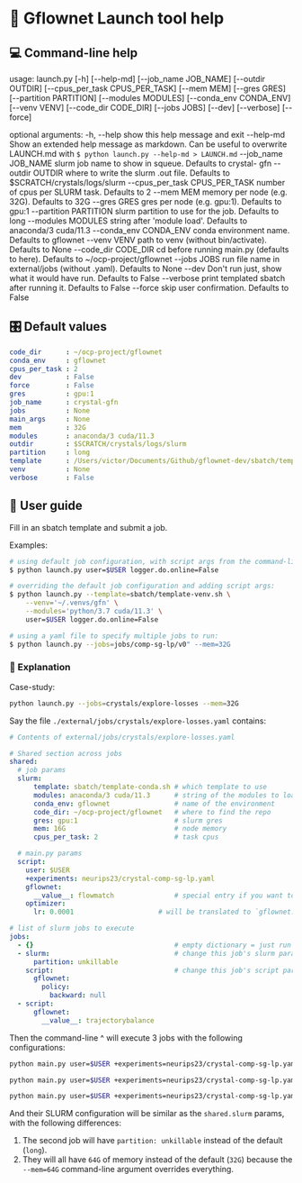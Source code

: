 # 🤝 Gflownet Launch tool help

## 💻 Command-line help

usage: launch.py [-h] [--help-md] [--job_name JOB_NAME] [--outdir OUTDIR]
                 [--cpus_per_task CPUS_PER_TASK] [--mem MEM] [--gres GRES]
                 [--partition PARTITION] [--modules MODULES]
                 [--conda_env CONDA_ENV] [--venv VENV] [--code_dir CODE_DIR]
                 [--jobs JOBS] [--dev] [--verbose] [--force]

optional arguments:
  -h, --help            show this help message and exit
  --help-md             Show an extended help message as markdown. Can be
                        useful to overwrite LAUNCH.md with `$ python launch.py
                        --help-md > LAUNCH.md`
  --job_name JOB_NAME   slurm job name to show in squeue. Defaults to crystal-
                        gfn
  --outdir OUTDIR       where to write the slurm .out file. Defaults to
                        $SCRATCH/crystals/logs/slurm
  --cpus_per_task CPUS_PER_TASK
                        number of cpus per SLURM task. Defaults to 2
  --mem MEM             memory per node (e.g. 32G). Defaults to 32G
  --gres GRES           gres per node (e.g. gpu:1). Defaults to gpu:1
  --partition PARTITION
                        slurm partition to use for the job. Defaults to long
  --modules MODULES     string after 'module load'. Defaults to anaconda/3
                        cuda/11.3
  --conda_env CONDA_ENV
                        conda environment name. Defaults to gflownet
  --venv VENV           path to venv (without bin/activate). Defaults to None
  --code_dir CODE_DIR   cd before running main.py (defaults to here). Defaults
                        to ~/ocp-project/gflownet
  --jobs JOBS           run file name in external/jobs (without .yaml).
                        Defaults to None
  --dev                 Don't run just, show what it would have run. Defaults
                        to False
  --verbose             print templated sbatch after running it. Defaults to
                        False
  --force               skip user confirmation. Defaults to False

## 🎛️ Default values

```yaml
code_dir      : ~/ocp-project/gflownet
conda_env     : gflownet
cpus_per_task : 2
dev           : False
force         : False
gres          : gpu:1
job_name      : crystal-gfn
jobs          : None
main_args     : None
mem           : 32G
modules       : anaconda/3 cuda/11.3
outdir        : $SCRATCH/crystals/logs/slurm
partition     : long
template      : /Users/victor/Documents/Github/gflownet-dev/sbatch/template-conda.sh
venv          : None
verbose       : False
```

## 🥳 User guide

Fill in an sbatch template and submit a job.

Examples:

```sh
# using default job configuration, with script args from the command-line:
$ python launch.py user=$USER logger.do.online=False

# overriding the default job configuration and adding script args:
$ python launch.py --template=sbatch/template-venv.sh \
    --venv='~/.venvs/gfn' \
    --modules='python/3.7 cuda/11.3' \
    user=$USER logger.do.online=False

# using a yaml file to specify multiple jobs to run:
$ python launch.py --jobs=jobs/comp-sg-lp/v0" --mem=32G
```

### 📝 Explanation

Case-study:

```sh
python launch.py --jobs=crystals/explore-losses --mem=32G
```

Say the file `./external/jobs/crystals/explore-losses.yaml` contains:

```yaml
# Contents of external/jobs/crystals/explore-losses.yaml

# Shared section across jobs
shared:
  # job params
  slurm:
      template: sbatch/template-conda.sh # which template to use
      modules: anaconda/3 cuda/11.3      # string of the modules to load
      conda_env: gflownet                # name of the environment
      code_dir: ~/ocp-project/gflownet   # where to find the repo
      gres: gpu:1                        # slurm gres
      mem: 16G                           # node memory
      cpus_per_task: 2                   # task cpus

  # main.py params
  script:
    user: $USER
    +experiments: neurips23/crystal-comp-sg-lp.yaml
    gflownet:
      __value__: flowmatch               # special entry if you want to see `gflownet=flowmatch`
    optimizer:
      lr: 0.0001                     # will be translated to `gflownet.optimizer.lr=0.0001`

# list of slurm jobs to execute
jobs:
  - {}                                   # empty dictionary = just run with the shared params
  - slurm:                               # change this job's slurm params
      partition: unkillable
    script:                              # change this job's script params
      gflownet:
        policy:
          backward: null
  - script:
      gflownet:
        __value__: trajectorybalance
```

Then the command-line ^ will execute 3 jobs with the following
configurations:

```bash
python main.py user=$USER +experiments=neurips23/crystal-comp-sg-lp.yaml gflownet=flowmatch gflownet.optimizer.lr=0.0001

python main.py user=$USER +experiments=neurips23/crystal-comp-sg-lp.yaml gflownet=flowmatch gflownet.optimizer.lr=0.0001 gflownet.policy.backward=None

python main.py user=$USER +experiments=neurips23/crystal-comp-sg-lp.yaml gflownet=trajectorybalance gflownet.optimizer.lr=0.0001
```

And their SLURM configuration will be similar as the `shared.slurm` params, with the following differences:

1. The second job will have `partition: unkillable` instead of the default (`long`).
2. They will all have `64G` of memory instead of the default (`32G`) because the `--mem=64G` command-line
    argument overrides everything.
